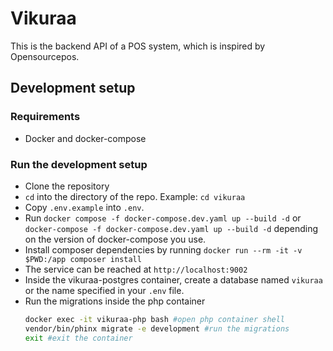 # Vikuraa
This is the backend API of a POS system, which is inspired by Opensourcepos.

## Development setup

### Requirements
- Docker and docker-compose

### Run the development setup
- Clone the repository
- `cd` into the directory of the repo. Example: `cd vikuraa`
- Copy `.env.example` into `.env`.
- Run `docker compose -f docker-compose.dev.yaml up --build -d` or `docker-compose -f docker-compose.dev.yaml up --build -d` depending on the version of docker-compose you use.
- Install composer dependencies by running `docker run --rm -it -v $PWD:/app composer install`
- The service can be reached at `http://localhost:9002`
- Inside the vikuraa-postgres container, create a database named `vikuraa` or the name specified in your `.env` file.
- Run the migrations inside the php container
    ```sh
    docker exec -it vikuraa-php bash #open php container shell
    vendor/bin/phinx migrate -e development #run the migrations
    exit #exit the container
    ```
